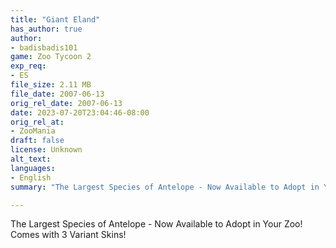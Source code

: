 ```yaml
---
title: "Giant Eland"
has_author: true
author: 
- badisbadis101
game: Zoo Tycoon 2
exp_req: 
- ES
file_size: 2.11 MB
file_date: 2007-06-13
orig_rel_date: 2007-06-13
date: 2023-07-20T23:04:46-08:00
orig_rel_at: 
- ZooMania
draft: false
license: Unknown
alt_text: 
languages:
- English
summary: "The Largest Species of Antelope - Now Available to Adopt in Your Zoo! Comes with 3 Variant Skins! "

---
```


The Largest Species of Antelope - Now Available to Adopt in Your Zoo! Comes with 3 Variant Skins! 